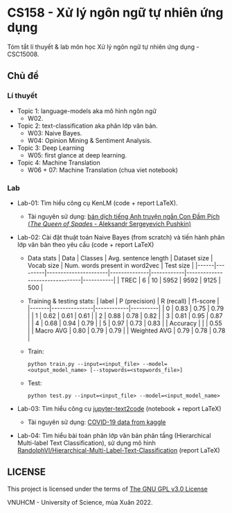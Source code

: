 # CS158 - Xử lý ngôn ngữ tự nhiên ứng dụng
Tóm tắt lí thuyết & lab môn học Xử lý ngôn ngữ tự nhiên ứng dụng - CSC15008.

## Chủ đề
### Lí thuyết
- Topic 1: language-models aka mô hình ngôn ngữ
    - W02.
- Topic 2: text-classification aka phân lớp văn bản.
    - W03: Naive Bayes.
    - W04: Opinion Mining & Sentiment Analysis.
- Topic 3: Deep Learning
    - W05: first glance at deep learning.
- Topic 4: Machine Translation
    - W06 + 07: Machine Translation (chua viet notebook)

### Lab
- Lab-01: Tìm hiểu công cụ KenLM (code + report LaTeX). 
    - Tài nguyên sử dụng: [bản dịch tiếng Anh truyện ngắn Con Đầm Pích (*The Queen of Spades* - Aleksandr Sergeyevich Pushkin)](https://www.gutenberg.org/cache/epub/23058/pg23058.txt)

- Lab-02: Cài đặt thuật toán Naive Bayes (from scratch) và tiến hành phân lớp văn bản theo yêu cầu (code + report LaTeX)
    - Data stats
        | Data | Classes | Avg. sentence length | Dataset size | Vocab size | Num. words present in word2vec | Test size |
        |------|---------|----------------------|--------------|------------|--------------------------------|-----------|
        | TREC | 6       | 10                   | 5952         | 9592       | 9125                           | 500       |

    - Training & testing stats:
        | label | P (precision) | R (recall) | f1-score |
        |-------|---------------|------------|----------|
        | 0 | 0.83 | 0.75 | 0.79 |
        | 1 | 0.62 | 0.61 | 0.61 |
        | 2 | 0.88 | 0.78 | 0.82 |
        | 3 | 0.81 | 0.95 | 0.87 |
        | 4 | 0.68 | 0.94 | 0.79 |
        | 5 | 0.97 | 0.73 | 0.83 |
        | Accuracy |  |  | 0.55 |
        | Macro AVG | 0.80 | 0.79 | 0.79 |
        | Weighted AVG | 0.79 | 0.78 | 0.78 |

    - Train:
        ```
        python train.py --input=<input_file> --model=<output_model_name> [--stopwords=<stopwords_file>]
        ```

    - Test:
        ```
        python test.py --input=<input_file> --model=<input_model_name>
        ```

- Lab-03: Tìm hiểu công cụ [jupyter-text2code](https://github.com/deepklarity/jupyter-text2code) (notebook + report LaTeX)
    - Tài nguyên sử dụng: [COVID-19 data from kaggle](https://www.kaggle.com/datasets/imdevskp/corona-virus-report)
- Lab-04: Tìm hiểu bài toán phân lớp văn bản phân tầng (Hierarchical Multi-label Text Classification), sử dụng mô hình [RandolphVI/Hierarchical-Multi-Label-Text-Classification](https://github.com/RandolphVI/Hierarchical-Multi-Label-Text-Classification) (report LaTeX)

## LICENSE
This project is licensed under the terms of [The GNU GPL v3.0 License](LICENSE)

VNUHCM - University of Science, mùa Xuân 2022.
